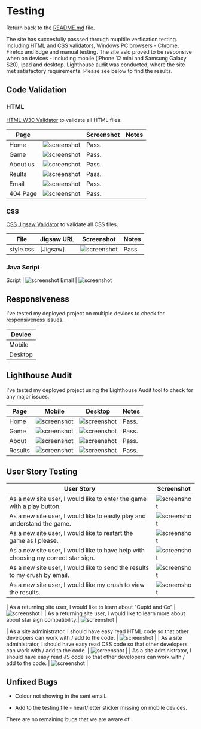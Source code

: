 # Testing

Return back to the [README.md](README.md) file.

The site has succesfully passsed through mupltile verfication testing. Including HTML and CSS validators, Windows PC browsers - Chrome, Firefox and Edge and manual testing. The site aslo proved to be responsive when on devices - including mobile (iPhone 12 mini and Samsung Galaxy S20), ipad and desktop. Lighthouse audit was conducted, where the site met satisfactory requirements. Please see below to find the results. 

## Code Validation

### HTML

[HTML W3C Validator](https://validator.w3.org) to validate all HTML files.


| Page | | Screenshot | Notes |
| --- | --- | --- | --- |
| Home | ![screenshot](/documentation/validators/htmls/index.html.png) | Pass.|
| Game | ![screenshot](/documentation/validators/htmls/game.html.png) | Pass. |
| About us | ![screenshot](/documentation/validators/htmls/about.html.png) | Pass.|
| Reults | ![screenshot](/documentation/validators/htmls/results.html.png) | Pass. |
| Email | ![screenshot](/documentation/validators/htmls/emailTemplate.html.png) | Pass.|
| 404 Page |  ![screenshot](/documentation/validators/htmls/404.html.png) | Pass. |


### CSS

 [CSS Jigsaw Validator](https://jigsaw.w3.org/css-validator) to validate all CSS files.

| File | Jigsaw URL | Screenshot | Notes |
| --- | --- | --- | --- |
| style.css | [Jigsaw]|![screenshot](/documentation/validators/css/styles.css.png) | Pass. |

### Java Script

 Script | ![screenshot](/documentation/validators/js/script.js.png)
 Email | ![screenshot](/documentation/validators/js/email.js.png)

## Responsiveness

I've tested my deployed project on multiple devices to check for responsiveness issues.

| Device | 
| --- | 
| Mobile | ![screenshot](/documentation/testing/responsiveness-iphoneSEjpg.jpg) | ![screenshot](/documentation/testing/responsiveness-iphone12-pro.jpg) | Works as expected |
| Desktop| ![screenshot](/documentation/testing/responsiveness-17inch-laptop.jpg) | ![screenshot](/documentation/testing/responsiveness-20inch-desktop.jpg) | Works as expected |


## Lighthouse Audit

I've tested my deployed project using the Lighthouse Audit tool to check for any major issues.

| Page | Mobile | Desktop | Notes |
| --- | --- | --- | --- |
| Home | ![screenshot](/documentation/validators/lighthouse/index_mobile.png) | ![screenshot](/documentation/validators/lighthouse/index_desktop.png) | Pass. |
| Game | ![screenshot](/documentation/validators/lighthouse/about_mobile.png) | ![screenshot](/documentation/validators/lighthouse/game_desktop.png) | Pass.  |
| About | ![screenshot](/documentation/validators/lighthouse/about_mobile.png) | ![screenshot](/documentation/validators/lighthouse/about_desktop.png) | Pass. |
| Results | ![screenshot](/documentation/validators/lighthouse/results_mobile.png) | ![screenshot](/documentation/validators/lighthouse/results_desktop.png) | Pass. |


## User Story Testing


| User Story | Screenshot |
| --- | --- |
| As a new site user, I would like to enter the game with a play button. | ![screenshot](/documentation/validators/user-story/home-page-story.png) |
| As a new site user, I would like to easily play and understand the game. | ![screenshot](/documentation/validators/user-story/game-story.png) |
| As a new site user, I would like to restart the game as I please.| ![screenshot](/documentation/validators/user-story/restart-story.png) |
| As a new site user, I would like to have help with choosing my correct star sign.| ![screenshot](/documentation/validators/user-story/sign-help-story.png) |
| As a new site user, I would like to send the results to my crush by email.| ![screenshot](/documentation/validators/user-story/send-email-story.png) |
| As a new site user, I would like my crush to view the results.| ![screenshot](/documentation/readme/features/feature-email-template.jpg) |


| As a returning site user, I would like to learn about "Cupid and Co".| ![screenshot](/documentation/validators/lighthouse/about_mobile.png) |
| As a returning site user, I would like to learn more about about star sign compatibility.| ![screenshot](/documentation/validators/user-story/results-story.png) |

| As a site administrator, I should have easy read HTML code so that other developers can work with / add to the code. | ![screenshot](/documentation/validators/htmls/index.html.png) |
|  As a site administrator, I should have easy read CSS code so that other developers can work with / add to the code. | ![screenshot](/documentation/validators/css/styles.css.png) |
|  As a site administrator, I should have easy read JS code so that other developers can work with / add to the code. | ![screenshot](/documentation/validators/js/script.js.png) |

## Unfixed Bugs

- Colour not showing in the sent email. 

- Add to the testing file - heart/letter sticker missing on mobile devices.

There are no remaining bugs that we are aware of.
